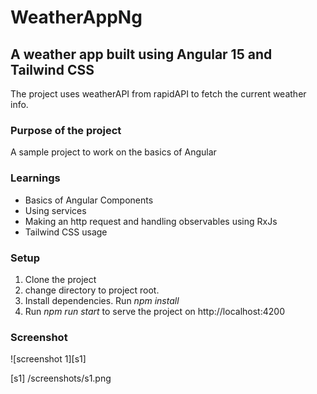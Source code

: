 # WeatherAppNg

## A weather app built using Angular 15 and Tailwind CSS
The project uses weatherAPI from rapidAPI to fetch the current weather info.

### Purpose of the project
A sample project to work on the basics of Angular

### Learnings
* Basics of Angular Components
* Using services
* Making an http request and handling observables using RxJs
* Tailwind CSS usage

### Setup
1. Clone the project
2. change directory to project root.
3. Install dependencies. Run *npm install*
4. Run *npm run start* to serve the project on http://localhost:4200

### Screenshot
![screenshot 1][s1]


[s1] /screenshots/s1.png